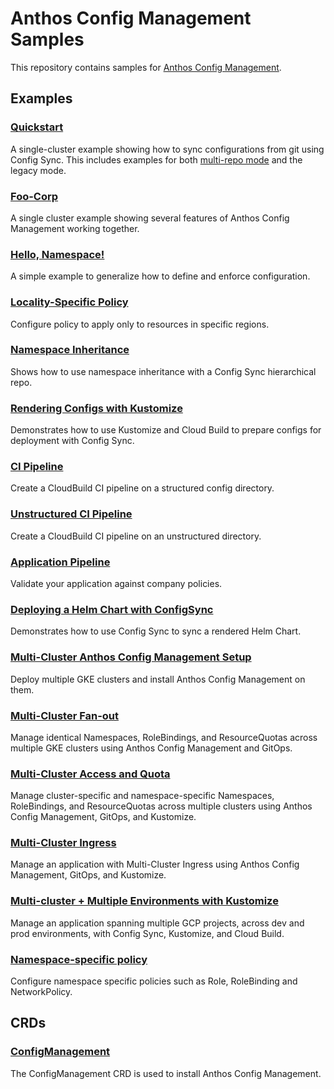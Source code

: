 Anthos Config Management Samples 
============

This repository contains samples for [Anthos Config Management][1].

## Examples 

### [Quickstart](quickstart/)

A single-cluster example showing how to sync configurations from git using
Config Sync. This includes examples for both [multi-repo mode](https://cloud.google.com/kubernetes-engine/docs/add-on/config-sync/how-to/multi-repo)
and the legacy mode.

### [Foo-Corp](foo-corp/)

A single cluster example showing several features of Anthos Config Management
working together.

### [Hello, Namespace!](hello-namespace/)

A simple example to generalize how to define and enforce configuration.

### [Locality-Specific Policy](locality-specific-policy/)

Configure policy to apply only to resources in specific regions.

### [Namespace Inheritance](namspace-inheritance/) 

Shows how to use namespace inheritance with a Config Sync hierarchical repo. 

### [Rendering Configs with Kustomize](kustomize-pipeline/)

Demonstrates how to use Kustomize and Cloud Build to prepare configs for deployment with Config Sync.

### [CI Pipeline](ci-pipeline/)

Create a CloudBuild CI pipeline on a structured config directory.

### [Unstructured CI Pipeline](ci-pipeline-unstructured/)

Create a CloudBuild CI pipeline on an unstructured directory.

### [Application Pipeline](ci-app/)

Validate your application against company policies.

### [Deploying a Helm Chart with ConfigSync](helm-component/)

Demonstrates how to use Config Sync to sync a rendered Helm Chart. 

### [Multi-Cluster Anthos Config Management Setup](multi-cluster-acm-setup/)

Deploy multiple GKE clusters and install Anthos Config Management on them.

### [Multi-Cluster Fan-out](multi-cluster-fan-out/)

Manage identical Namespaces, RoleBindings, and ResourceQuotas across multiple GKE clusters using Anthos Config Management and GitOps.

### [Multi-Cluster Access and Quota](multi-cluster-access-and-quota/)

Manage cluster-specific and namespace-specific Namespaces, RoleBindings, and ResourceQuotas across multiple clusters using Anthos Config Management, GitOps, and Kustomize.

### [Multi-Cluster Ingress](multi-cluster-ingress/)

Manage an application with Multi-Cluster Ingress using Anthos Config Management, GitOps, and Kustomize.

### [Multi-cluster + Multiple Environments with Kustomize](multi-environments-kustomize/) 

Manage an application spanning multiple GCP projects, across dev and prod environments, with Config Sync, Kustomize, and Cloud Build. 

### [Namespace-specific policy](namespace-specific-policy/)

Configure namespace specific policies such as Role, RoleBinding and
NetworkPolicy.

## CRDs

### [ConfigManagement](crds/)

The ConfigManagement CRD is used to install Anthos Config Management.

[1]: https://cloud.google.com/anthos-config-management/
[2]: https://cloud.google.com/anthos-config-management/docs/overview/

